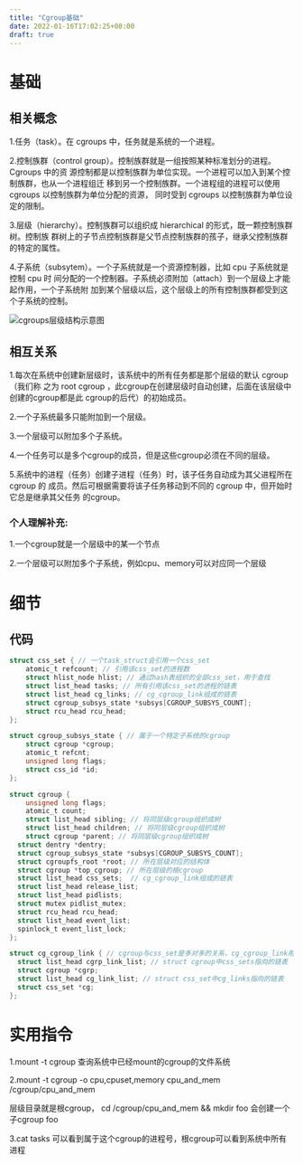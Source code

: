 ```yaml
---
title: "Cgroup基础"
date: 2022-01-16T17:02:25+08:00
draft: true
---
```


# 基础

## 相关概念 

1.任务（task）。在 cgroups 中，任务就是系统的一个进程。

2.控制族群（control group）。控制族群就是一组按照某种标准划分的进程。Cgroups 中的资 源控制都是以控制族群为单位实现。一个进程可以加入到某个控制族群，也从一个进程组迁 移到另一个控制族群。一个进程组的进程可以使用 cgroups 以控制族群为单位分配的资源， 同时受到 cgroups 以控制族群为单位设定的限制。

3.层级（hierarchy）。控制族群可以组织成 hierarchical 的形式，既一颗控制族群树。控制族 群树上的子节点控制族群是父节点控制族群的孩子，继承父控制族群的特定的属性。

4.子系统（subsytem）。一个子系统就是一个资源控制器，比如 cpu 子系统就是控制 cpu 时 间分配的一个控制器。子系统必须附加（attach）到一个层级上才能起作用，一个子系统附 加到某个层级以后，这个层级上的所有控制族群都受到这个子系统的控制。

![cgroups层级结构示意图](https://awps-assets.meituan.net/mit-x/blog-images-bundle-2015/3982f44c.png)

## 相互关系 

1.每次在系统中创建新层级时，该系统中的所有任务都是那个层级的默认 cgroup（我们称 之为 root cgroup ，此cgroup在创建层级时自动创建，后面在该层级中创建的cgroup都是此 cgroup的后代）的初始成员。 

2.一个子系统最多只能附加到一个层级。 

3.一个层级可以附加多个子系统。 

4.一个任务可以是多个cgroup的成员，但是这些cgroup必须在不同的层级。 

5.系统中的进程（任务）创建子进程（任务）时，该子任务自动成为其父进程所在 cgroup 的 成员。然后可根据需要将该子任务移动到不同的 cgroup 中，但开始时它总是继承其父任务 的cgroup。



### 个人理解补充:

1.一个cgroup就是一个层级中的某一个节点

2.一个层级可以附加多个子系统，例如cpu、memory可以对应同一个层级



# 细节

## 代码

```c
struct css_set { // 一个task_struct会引用一个css_set
 	atomic_t refcount; // 引用该css_set的进程数 
 	struct hlist_node hlist; // 通过hash表组织的全部css_set，用于查找
 	struct list_head tasks; // 所有引用该css_set的进程的链表
 	struct list_head cg_links; // cg_cgroup_link组成的链表
 	struct cgroup_subsys_state *subsys[CGROUP_SUBSYS_COUNT];
 	struct rcu_head rcu_head; 
};

struct cgroup_subsys_state { // 属于一个特定子系统的cgroup
	struct cgroup *cgroup;
	atomic_t refcnt;
	unsigned long flags;
	struct css_id *id;
};

struct cgroup {
	unsigned long flags;
	atomic_t count;
	struct list_head sibling; // 将同层级cgroup组织成树
	struct list_head children; // 将同层级cgroup组织成树
	struct cgroup *parent; // 将同层级cgroup组织成树
  struct dentry *dentry;
  struct cgroup_subsys_state *subsys[CGROUP_SUBSYS_COUNT];
  struct cgroupfs_root *root; // 所在层级对应的结构体
  struct cgroup *top_cgroup; // 所在层级的根cgroup
  struct list_head css_sets;  // cg_cgroup_link组成的链表
  struct list_head release_list;
  struct list_head pidlists;
  struct mutex pidlist_mutex;
  struct rcu_head rcu_head;
  struct list_head event_list;
  spinlock_t event_list_lock;
};

struct cg_cgroup_link { // cgroup与css_set是多对多的关系，cg_cgroup_link用来表示这种关系
  struct list_head cgrp_link_list; // struct cgroup中css_sets指向的链表
  struct cgroup *cgrp;
  struct list_head cg_link_list; // struct css_set中cg_links指向的链表
  struct css_set *cg;
};
```



# 实用指令

1.mount -t cgroup 查询系统中已经mount的cgroup的文件系统

2.mount -t cgroup -o cpu,cpuset,memory cpu_and_mem /cgroup/cpu_and_mem

层级目录就是根cgroup， cd  /cgroup/cpu_and_mem && mkdir foo 会创建一个子cgroup foo

3.cat tasks 可以看到属于这个cgroup的进程号，根cgroup可以看到系统中所有进程